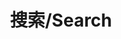 ---
title: "搜索/Search"
slug: "search"
layout: "search"
outputs:
    - html
    - json
menu:
    main:
        weight: 3
        params: 
            icon: search
---